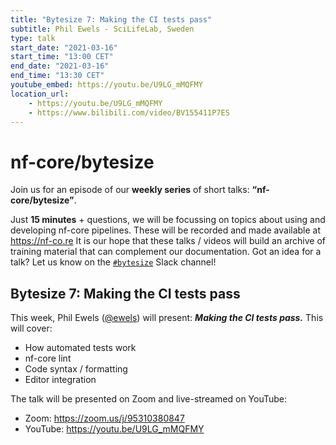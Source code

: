 ```yaml
---
title: "Bytesize 7: Making the CI tests pass"
subtitle: Phil Ewels - SciLifeLab, Sweden
type: talk
start_date: "2021-03-16"
start_time: "13:00 CET"
end_date: "2021-03-16"
end_time: "13:30 CET"
youtube_embed: https://youtu.be/U9LG_mMQFMY
location_url:
    - https://youtu.be/U9LG_mMQFMY
    - https://www.bilibili.com/video/BV155411P7ES
---
```


# nf-core/bytesize

Join us for an episode of our **weekly series** of short talks: **“nf-core/bytesize”**.

Just **15 minutes** + questions, we will be focussing on topics about using and developing nf-core pipelines.
These will be recorded and made available at <https://nf-co.re>
It is our hope that these talks / videos will build an archive of training material that can complement our documentation. Got an idea for a talk? Let us know on the [`#bytesize`](https://nfcore.slack.com/channels/bytesize) Slack channel!

## Bytesize 7: Making the CI tests pass

This week, Phil Ewels ([@ewels](http://github.com/ewels/))  will present: _**Making the CI tests pass.**_
This will cover:

* How automated tests work
* nf-core lint
* Code syntax / formatting
* Editor integration

The talk will be presented on Zoom and live-streamed on YouTube:

* Zoom: <https://zoom.us/j/95310380847>
* YouTube: <https://youtu.be/U9LG_mMQFMY>
